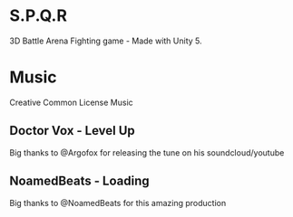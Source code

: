 # S.P.Q.R
3D Battle Arena Fighting game - Made with Unity 5.

# Music
Creative Common License Music
## Doctor Vox - Level Up
Big thanks to @Argofox for releasing the tune on his soundcloud/youtube
## NoamedBeats - Loading
Big thanks to @NoamedBeats for this amazing production
